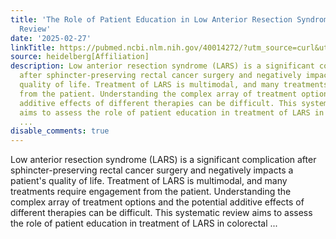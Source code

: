 ```yaml
---
title: 'The Role of Patient Education in Low Anterior Resection Syndrome: A Systematic
  Review'
date: '2025-02-27'
linkTitle: https://pubmed.ncbi.nlm.nih.gov/40014272/?utm_source=curl&utm_medium=rss&utm_campaign=pubmed-2&utm_content=1FakS-2QOkCT8HsMOQP1bCRQ4YzyumYOmxmF0moLsQ3dFB1E9V&fc=20220326224207&ff=20250227170943&v=2.18.0.post9+e462414
source: heidelberg[Affiliation]
description: Low anterior resection syndrome (LARS) is a significant complication
  after sphincter-preserving rectal cancer surgery and negatively impacts a patient's
  quality of life. Treatment of LARS is multimodal, and many treatments require engagement
  from the patient. Understanding the complex array of treatment options and the potential
  additive effects of different therapies can be difficult. This systematic review
  aims to assess the role of patient education in treatment of LARS in colorectal
  ...
disable_comments: true
---
```

Low anterior resection syndrome (LARS) is a significant complication after sphincter-preserving rectal cancer surgery and negatively impacts a patient's quality of life. Treatment of LARS is multimodal, and many treatments require engagement from the patient. Understanding the complex array of treatment options and the potential additive effects of different therapies can be difficult. This systematic review aims to assess the role of patient education in treatment of LARS in colorectal ...